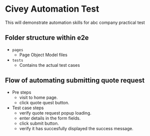 # Civey Automation Test
This will demonstrate automation skills for abc company practical test

## Folder structure within e2e
- `pages`
    * Page Object Model files
- `tests`
    * Contains the actual test cases

## Flow of automating submitting quote request

- Pre steps
    * visit to home page.
    * click quote quest button.
- Test case steps
  * verify quote request popup loading.
  * enter details in the form fields.
  * click submit button.
  * verify it has succesfully displayed the success message.






